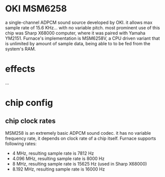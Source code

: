 # OKI MSM6258

a single-channel ADPCM sound source developed by OKI. it allows max sample rate of 15.6 KHz... with no variable pitch. most prominent use of this chip was Sharp X68000 computer, where it was paired with Yamaha YM2151.
Furnace's implementation is MSM6258V, a CPU driven variant that is unlimited by amount of sample data, being able to to be fed from the system's RAM.

# effects

...
# chip config

## chip clock rates

MSM258 is an extremely basic ADPCM sound codec. it has no variable frequency rate, it depends on clock rate of a chip itself. Furnace supports following rates:

- 4 MHz, resulting sample rate is 7812 Hz
- 4.096 MHz, resulting sample rate is 8000 Hz
- 8 MHz, resulting sample rate is 15625 Hz (used in Sharp X68000)
- 8.192 MHz, resulting sample rate is 16000 Hz
